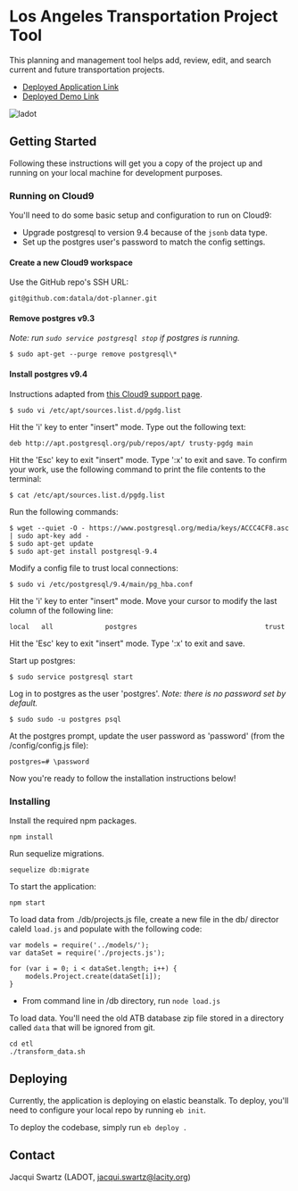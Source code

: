 # Los Angeles Transportation Project Tool

This planning and management tool helps add, review, edit, and search current and future transportation projects.

* [Deployed Application Link](https://still-fjord-74085.herokuapp.com/)
* [Deployed Demo Link](https://serene-ridge-12103.herokuapp.com/)

![ladot](https://cloud.githubusercontent.com/assets/18273101/21868025/c0c87de2-d805-11e6-8355-47a2efb4a1fb.gif)

## Getting Started

Following these instructions will get you a copy of the project up and running on your local machine for development purposes.

### Running on Cloud9
You'll need to do some basic setup and configuration to run on Cloud9:

* Upgrade postgresql to version 9.4 because of the ```jsonb``` data type.
* Set up the postgres user's password to match the config settings.

#### Create a new Cloud9 workspace
Use the GitHub repo's SSH URL:

```
git@github.com:datala/dot-planner.git
```

#### Remove postgres v9.3
_Note: run ```sudo service postgresql stop``` if postgres is running._

```
$ sudo apt-get --purge remove postgresql\*
```

#### Install postgres v9.4
Instructions adapted from [this Cloud9 support page](https://community.c9.io/t/can-we-upgrade-to-postgres-9-4/3897/4).

```
$ sudo vi /etc/apt/sources.list.d/pgdg.list
```

Hit the 'i' key to enter "insert" mode.  Type out the following text:

```
deb http://apt.postgresql.org/pub/repos/apt/ trusty-pgdg main
```

Hit the 'Esc' key to exit "insert" mode.  Type ':x' to exit and save.  To confirm your work, use the following command to print the file contents to the terminal:

```
$ cat /etc/apt/sources.list.d/pgdg.list
```

Run the following commands:

```
$ wget --quiet -O - https://www.postgresql.org/media/keys/ACCC4CF8.asc | sudo apt-key add -
$ sudo apt-get update
$ sudo apt-get install postgresql-9.4
```

Modify a config file to trust local connections:

```
$ sudo vi /etc/postgresql/9.4/main/pg_hba.conf
```

Hit the 'i' key to enter "insert" mode.  Move your cursor to modify the last column of the following line:

```
local   all             postgres                                trust
```

Hit the 'Esc' key to exit "insert" mode.  Type ':x' to exit and save.

Start up postgres:

```
$ sudo service postgresql start
```

Log in to postgres as the user 'postgres'.  _Note: there is no password set by default._

```
$ sudo sudo -u postgres psql
```

At the postgres prompt, update the user password as 'password' (from the /config/config.js file):

```
postgres=# \password
```

Now you're ready to follow the installation instructions below!


### Installing

Install the required npm packages.

```
npm install
```

Run sequelize migrations.

```
sequelize db:migrate
```

To start the application:

```
npm start
```

To load data from ./db/projects.js file, create a new file in the db/ director caleld `load.js` and populate with the following code:
```
var models = require('../models/');
var dataSet = require('./projects.js');

for (var i = 0; i < dataSet.length; i++) {
	models.Project.create(dataSet[i]);
}
```
- From command line in /db directory, run `node load.js`

To load data. You'll need the old ATB database zip file stored in a directory called `data` that will be ignored from git. 

```
cd etl
./transform_data.sh
```

## Deploying

Currently, the application is deploying on elastic beanstalk. To deploy, you'll need to configure your local repo by running `eb init`. 

To deploy the codebase, simply run `eb deploy .`

## Contact

Jacqui Swartz (LADOT, jacqui.swartz@lacity.org)

